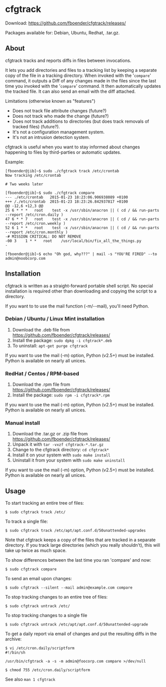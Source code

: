 cfgtrack
========

Download: https://github.com/fboender/cfgtrack/releases/

Packages available for: Debian, Ubuntu, Redhat, .tar.gz.


About
-----

cfgtrack tracks and reports diffs in files between invocations.

It lets you add directories and files to a tracking list by keeping a separate
copy of the file in a tracking directory. When invoked with the '`compare`'
command, it outputs a Diff of any changes made in the files since the last
time you invoked with the '`compare`' command. It then automatically updates the
tracked file. It can also send an email with the diff attached.

Limitations (otherwise known as "features")

- Does not track file attribute changes (future?)
- Does not track who made the change (future?)
- Does not track additions to directories (but does track removals of tracked
  files) (future?).
- It's not a configuration management system.
- It's not an intrusion detection system.

cfgtrack is useful when you want to stay informed about changes happening to
files by third-parties or automatic updates.


Example:

    [fboender@jib]~$ sudo ./cfgtrack track /etc/crontab 
    Now tracking /etc/crontab

    # Two weeks later

    [fboender@jib]~$ sudo ./cfgtrack compare
    --- ./etc/crontab   2015-01-23 18:23:06.906938089 +0100
    +++ /./etc/crontab  2015-01-23 18:23:26.842937817 +0100
    @@ -12,6 +12,3 @@
    25 6 * * *   root    test -x /usr/sbin/anacron || ( cd / && run-parts --report /etc/cron.daily )
    47 6 * * 7   root    test -x /usr/sbin/anacron || ( cd / && run-parts --report /etc/cron.weekly )
    52 6 1 * *   root    test -x /usr/sbin/anacron || ( cd / && run-parts --report /etc/cron.monthly )
    -# MISSION CRITICAL: DO NOT REMOVE
    -00 3    1 * *   root    /usr/local/bin/fix_all_the_things.py
    -

    [fboender@jib]~$ echo "Oh god, why???" | mail -s "YOU'RE FIRED" --to admin@noobcorp.com


Installation
------------

cfgtrack is written as a straight-forward portable shell script. No special
installation is required other than downloading and copying the script to a
directory.

If you want to to use the mail function (-m/--mail), you'll need Python.

### Debian / Ubuntu / Linux Mint installation

1. Download the .deb file from https://github.com/fboender/cfgtrack/releases/
2. Install the package: `sudo dpkg -i cfgtrack*.deb`
3. To uninstall: `apt-get purge cfgtrack`

If you want to use the mail (-m) option, Python (v2.5+) must be installed.
Python is available on nearly all unices.

### RedHat / Centos / RPM-based

1. Download the .rpm file from https://github.com/fboender/cfgtrack/releases/
2. Install the package: `sudo rpm -i cfgtrack*.rpm`

If you want to use the mail (-m) option, Python (v2.5+) must be installed.
Python is available on nearly all unices.

### Manual install

1. Download the .tar.gz or .zip file from https://github.com/fboender/cfgtrack/releases/
2. Unpack it with `tar -vxzf cfgtrack-*.tar.gz`
3. Change to the cfgtrack directory: `cd cfgtrack*`
4. Install it on your system with `sudo make install`
5. Uninstall it from your system with `sudo make uninstall`

If you want to use the mail (-m) option, Python (v2.5+) must be installed.
Python is available on nearly all unices.


Usage
-----

To start tracking an entire tree of files:

    $ sudo cfgtrack track /etc/

To track a single file:

    $ sudo cfgtrack track /etc/apt/apt.conf.d/50unattended-upgrades

Note that cfgtrack keeps a copy of the files that are tracked in a separate
directory.  If you track large directories (which you really shouldn't), this
will take up twice as much space.

To show differences between the last time you ran 'compare' and now:

    $ sudo cfgtrack compare

To send an email upon changes:

    $ sudo cfgtrack --silent --mail admin@example.com compare

To stop tracking changes to an entire tree of files:

    $ sudo cfgtrack untrack /etc/

To stop tracking changes to a single file

    $ sudo cfgtrack untrack /etc/apt/apt.conf.d/50unattended-upgrade

To get a daily report via email of changes and put the resulting diffs in the archive:

    $ vi /etc/cron.daily/scriptform
    #!/bin/sh
    
    /usr/bin/cfgtrack -a -s -m admin@foocorp.com compare >/dev/null

    $ chmod 755 /etc/cron.daily/scriptform


See also `man 1 cfgtrack`
